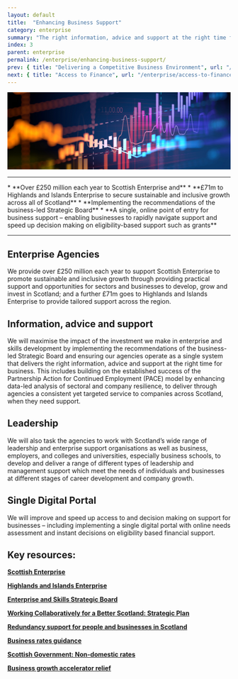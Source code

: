 ```yaml
---
layout: default
title:  "Enhancing Business Support"
category: enterprise
summary: "The right information, advice and support at the right time for business."
index: 3
parent: enterprise
permalink: /enterprise/enhancing-business-support/
prev: { title: "Delivering a Competitive Business Environment", url: "/enterprise/competitive-business-environment/" }
next: { title: "Access to Finance", url: "/enterprise/access-to-finance/" }
---
```


![A picture of some graphs](/assets/images/pageimages/enterprise2.jpg)
<br>
<hr>
* **Over £250 million each year to Scottish Enterprise and**
* **£71m to Highlands and Islands Enterprise to secure sustainable and inclusive growth across all of Scotland**
* **Implementing the recommendations of the business-led Strategic Board**
* **A single, online point of entry for business support – enabling businesses to rapidly navigate support and speed up decision making on eligibility-based support such as grants**

<hr>

## Enterprise Agencies

We provide over £250 million each year to support Scottish Enterprise to promote sustainable and inclusive growth through providing practical support and opportunities for sectors and businesses to develop, grow and invest in Scotland; and a further £71m goes to Highlands and Islands Enterprise to provide tailored support across the region.
 
## Information, advice and support

We will maximise the impact of the investment we make in enterprise and skills development by implementing the recommendations of the business-led Strategic Board and ensuring our agencies operate as a single system that delivers the right information, advice and support at the right time for business. This includes building on the established success of the Partnership Action for Continued Employment (PACE) model by enhancing data-led analysis of sectoral and company resilience, to deliver through agencies a consistent yet targeted service to companies across Scotland, when they need support. 

## Leadership

We will also task the agencies to work with Scotland’s wide range of leadership and enterprise support organisations as well as business, employers, and colleges and universities, especially business schools, to develop and deliver a range of different types of leadership and management support which meet the needs of individuals and businesses at different stages of career development and company growth.

## Single Digital Portal

We will improve and speed up access to and decision making on support for businesses – including implementing a single digital portal with online needs assessment and instant decisions on eligibility based financial support.


## Key resources: 

**[Scottish Enterprise](https://www.scottish-enterprise.com/)**

**[Highlands and Islands Enterprise](http://www.hie.co.uk/)**

**[Enterprise and Skills Strategic Board](https://beta.gov.scot/groups/enterprise-and-skills-strategic-board/)**

**[Working Collaboratively for a Better Scotland: Strategic Plan](https://www.gov.scot/Resource/0054/00542105.pdf)**

**[Redundancy support for people and businesses in Scotland](https://www.skillsdevelopmentscotland.co.uk/what-we-do/employability-skills/partnership-action-for-continuing-employment-pace/)**

**[Business rates guidance](https://www.mygov.scot/business-rates-guidance/)**

**[Scottish Government: Non-domestic rates](https://beta.gov.scot/policies/local-government/non-domestic-rates/)**

**[Business growth accelerator relief](https://www.mygov.scot/business-rates-relief/business-growth-accelerator-relief/)**
